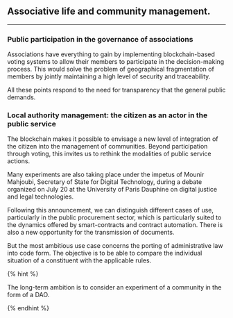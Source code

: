 ## Associative life and community management.
---

### Public participation in the governance of associations

Associations have everything to gain by implementing blockchain-based voting systems to allow their members to participate in the decision-making process. This would solve the problem of geographical fragmentation of members by jointly maintaining a high level of security and traceability.

All these points respond to the need for transparency that the general public demands.

### Local authority management: the citizen as an actor in the public service

The blockchain makes it possible to envisage a new level of integration of the citizen into the management of communities. Beyond participation through voting, this invites us to rethink the modalities of public service actions.

Many experiments are also taking place under the impetus of Mounir Mahjoubi, Secretary of State for Digital Technology, during a debate organized on July 20 at the University of Paris Dauphine on digital justice and legal technologies.

Following this announcement, we can distinguish different cases of use, particularly in the public procurement sector, which is particularly suited to the dynamics offered by smart-contracts and contract automation. There is also a new opportunity for the transmission of documents.
 
 But the most ambitious use case concerns the porting of administrative law into code form. The objective is to be able to compare the individual situation of a constituent with the applicable rules. 
 
 {% hint %}

 The long-term ambition is to consider an experiment of a community in the form of a DAO.

{% endhint %}
